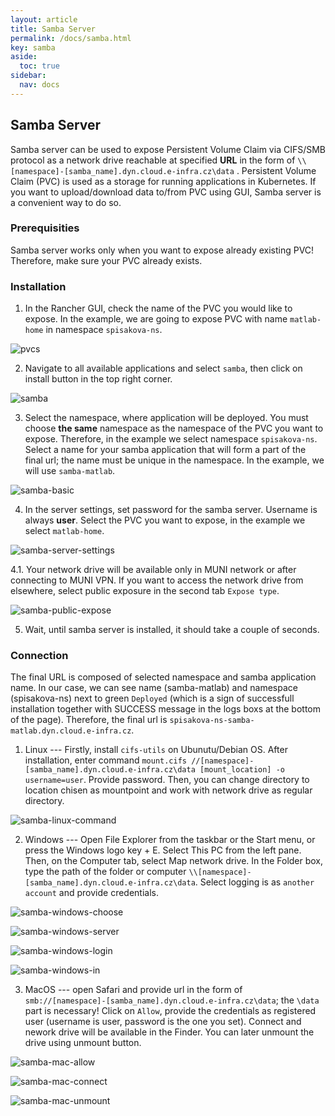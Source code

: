 ```yaml
---                                                                                                                                                                                                        
layout: article                                                                 
title: Samba Server
permalink: /docs/samba.html                                                     
key: samba                                                          
aside:                                                                          
  toc: true                                                                     
sidebar:                                                                        
  nav: docs                                                                     
---  
```


## Samba Server
Samba server can be used to expose Persistent Volume Claim via CIFS/SMB protocol as a network drive reachable at specified **URL** in the form of `\\[namespace]-[samba_name].dyn.cloud.e-infra.cz\data` . Persistent Volume Claim (PVC) is used as a storage for running applications in Kubernetes. If you want to upload/download data to/from PVC using GUI, Samba server is a convenient way to do so.

### Prerequisities
Samba server works only when you want to expose already existing PVC! Therefore, make sure your PVC already exists.

### Installation
1. In the Rancher GUI, check the name of the PVC you would like to expose. In the example, we are going to expose PVC with name `matlab-home` in namespace `spisakova-ns`.

![pvcs](samba-images/pvc.png) 

2. Navigate to all available applications and select `samba`, then click on install button in the top right corner.

![samba](samba-images/charts.png) 

3. Select the namespace, where application will be deployed. You must choose **the same** namespace as the namespace of the PVC you want to expose. Therefore, in the example we select namespace `spisakova-ns`. Select a name for your samba application that will form a part of the final url; the name must be unique in the namespace. In the example, we will use `samba-matlab`.

![samba-basic](samba-images/basic.png) 

4. In the server settings, set password for the samba server. Username is always **user**. Select the PVC you want to expose, in the example we select `matlab-home`.

![samba-server-settings](samba-images/serversettings.png)

4.1. Your network drive will be available only in MUNI network or after connecting to MUNI VPN. If you want to access the network drive from elsewhere, select public exposure in the second tab `Expose type`. 

![samba-public-expose](samba-images/expose.png)

5. Wait, until samba server is installed, it should take a couple of seconds. 

### Connection
The final URL is composed of selected namespace and samba application name. In our case, we can see name (samba-matlab) and namespace (spisakova-ns) next to green `Deployed` (which is a sign of successfull installation together with SUCCESS message in the logs boxs at the bottom of the page). Therefore, the final url is `spisakova-ns-samba-matlab.dyn.cloud.e-infra.cz`. 


1. Linux --- Firstly, install `cifs-utils` on Ubunutu/Debian OS. After installation,  enter command `mount.cifs //[namespace]-[samba_name].dyn.cloud.e-infra.cz\data [mount_location] -o username=user`. Provide password. Then, you can change directory to location chisen as mountpoint and work with network drive as regular directory. 

![samba-linux-command](samba-images/linux-command.png)

2. Windows --- Open File Explorer from the taskbar or the Start menu, or press the Windows logo key + E. Select This PC from the left pane. Then, on the Computer tab, select Map network drive. In the Folder box, type the path of the folder or computer `\\[namespace]-[samba_name].dyn.cloud.e-infra.cz\data`. Select logging is as `another account` and provide credentials. 

![samba-windows-choose](samba-images/windows-choose.png)

![samba-windows-server](samba-images/windows-server.png)

![samba-windows-login](samba-images/windows-login.png)

![samba-windows-in](samba-images/windows-in.png)

3. MacOS --- open Safari and provide url in the form of `smb://[namespace]-[samba_name].dyn.cloud.e-infra.cz\data`; the `\data` part is necessary!  Click on `Allow`, provide the credentials as registered user (username is user, password is the one you set). Connect and nework drive will be available in the Finder. You can later unmount the drive using unmount button. 

![samba-mac-allow](samba-images/mac-allow.png)

![samba-mac-connect](samba-images/mac-connect.png)

![samba-mac-unmount](samba-images/mac-unmount.png)

